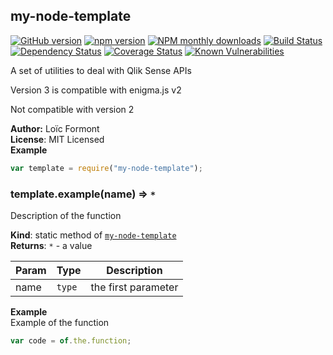 <a name="qlik-utils"></a>

## my-node-template
[![GitHub version](https://badge.fury.io/gh/pouc%2Fmy-node-template.svg)](https://badge.fury.io/gh/pouc%2Fmy-node-template)
[![npm version](https://badge.fury.io/js/my-node-template.svg)](https://badge.fury.io/js/my-node-template)
[![NPM monthly downloads](https://img.shields.io/npm/dm/my-node-template.svg?style=flat)](https://npmjs.org/package/my-node-template)
[![Build Status](https://travis-ci.org/pouc/my-node-template.svg?branch=master)](https://travis-ci.org/pouc/my-node-template)
[![Dependency Status](https://gemnasium.com/badges/github.com/pouc/my-node-template.svg)](https://gemnasium.com/github.com/pouc/my-node-template)
[![Coverage Status](https://coveralls.io/repos/github/pouc/my-node-template/badge.svg?branch=master)](https://coveralls.io/github/pouc/my-node-template?branch=master)
[![Known Vulnerabilities](https://snyk.io/test/github/pouc/my-node-template/badge.svg)](https://snyk.io/test/github/pouc/my-node-template)

A set of utilities to deal with Qlik Sense APIs

Version 3 is compatible with enigma.js v2

Not compatible with version 2

**Author:** Lo&iuml;c Formont  
**License**: MIT Licensed  
**Example**  
```javascript
var template = require("my-node-template");
```
<a name="module_my-node-template.example"></a>

### template.example(name) ⇒ <code>\*</code>
Description of the function

**Kind**: static method of <code>[my-node-template](#module_my-node-template)</code>  
**Returns**: <code>\*</code> - a value  

| Param | Type | Description |
| --- | --- | --- |
| name | <code>type</code> | the first parameter |

**Example**  
Example of the function

```javascript
var code = of.the.function;
```
